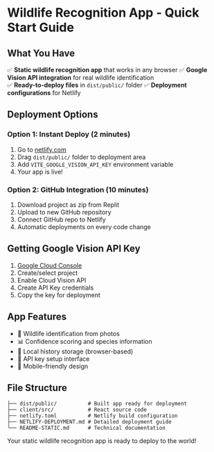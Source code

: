 # Wildlife Recognition App - Quick Start Guide

## What You Have

✅ **Static wildlife recognition app** that works in any browser
✅ **Google Vision API integration** for real wildlife identification  
✅ **Ready-to-deploy files** in `dist/public/` folder
✅ **Deployment configurations** for Netlify

## Deployment Options

### Option 1: Instant Deploy (2 minutes)
1. Go to [netlify.com](https://netlify.com)
2. Drag `dist/public/` folder to deployment area  
3. Add `VITE_GOOGLE_VISION_API_KEY` environment variable
4. Your app is live!

### Option 2: GitHub Integration (10 minutes)
1. Download project as zip from Replit
2. Upload to new GitHub repository
3. Connect GitHub repo to Netlify
4. Automatic deployments on every code change

## Getting Google Vision API Key

1. [Google Cloud Console](https://console.cloud.google.com/)
2. Create/select project
3. Enable Cloud Vision API  
4. Create API Key credentials
5. Copy the key for deployment

## App Features

- 🐾 Wildlife identification from photos
- 📊 Confidence scoring and species information
- 💾 Local history storage (browser-based)
- 🔧 API key setup interface
- 📱 Mobile-friendly design

## File Structure

```
├── dist/public/          # Built app ready for deployment
├── client/src/           # React source code
├── netlify.toml          # Netlify build configuration
├── NETLIFY-DEPLOYMENT.md # Detailed deployment guide
└── README-STATIC.md      # Technical documentation
```

Your static wildlife recognition app is ready to deploy to the world!
